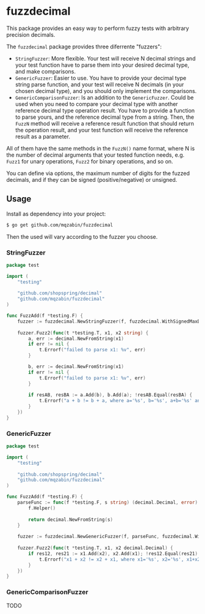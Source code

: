 # fuzzdecimal

This package provides an easy way to perform fuzzy tests with arbitrary precision decimals.

The `fuzzdecimal` package provides three diferrente "fuzzers":
- `StringFuzzer`: More flexible. Your test will receive N decimal strings and your test function have to parse them into your desired decimal type, and make comparisons.
- `GenericFuzzer`: Easier to use. You have to provide your decimal type string parse function, and your test will receive N decimals (in your chosen decimal type), and you should only implement the comparisons.
- `GenericComparisonFuzzer`: Is an addition to the `GenericFuzzer`. Could be used when you need to compare your decimal type with another reference decimal type operation result. You have to provide a function to parse yours, and the reference decimal type from a string. Then, the `FuzzN` method will receive a reference result function that should return the operation result, and your test function will receive the reference result as a parameter. 

All of them have the same methods in the `FuzzN()` name format, where N is the number of decimal arguments that your tested function needs, e.g. `Fuzz1` for unary operations, `Fuzz2` for binary operations, and so on.

You can define via options, the maximum number of digits for the fuzzed decimals, and if they can be signed (positive/negative) or unsigned.

## Usage

Install as dependency into your project:

```bash
$ go get github.com/mqzabin/fuzzdecimal
```

Then the used will vary according to the fuzzer you choose.

### StringFuzzer

```go
package test

import (
	"testing"
	
	"github.com/shopspring/decimal"
	"github.com/mqzabin/fuzzdecimal"
)

func FuzzAdd(f *testing.F) {
	fuzzer := fuzzdecimal.NewStringFuzzer(f, fuzzdecimal.WithSignedMaxDigits(30))
	
	fuzzer.Fuzz2(func(t *testing.T, x1, x2 string) {
		a, err := decimal.NewFromString(x1)
		if err != nil {
			t.Errorf("failed to parse x1: %v", err)
		}

		b, err := decimal.NewFromString(x1)
		if err != nil {
			t.Errorf("failed to parse x1: %v", err)
		}
        
		if resAB, resBA := a.Add(b), b.Add(a); !resAB.Equal(resBA) {
			t.Errorf("a + b != b + a, where a='%s', b='%s', a+b='%s' and b+a='%s'", a.String(), b.String(), resAB.String(), resBA.String())
		}
	})
}
```

### GenericFuzzer

```go
package test

import (
	"testing"
	
	"github.com/shopspring/decimal"
	"github.com/mqzabin/fuzzdecimal"
)

func FuzzAdd(f *testing.F) {
	parseFunc := func(f *testing.F, s string) (decimal.Decimal, error) {
		f.Helper()
		
        return decimal.NewFromString(s)
    }
	
	fuzzer := fuzzdecimal.NewGenericFuzzer(f, parseFunc, fuzzdecimal.WithSignedMaxDigits(30))
	
	fuzzer.Fuzz2(func(t *testing.T, x1, x2 decimal.Decimal) {
		if res12, res21 := x1.Add(x2), x2.Add(x1); !res12.Equal(res21) {
			t.Errorf("x1 + x2 != x2 + x1, where x1='%s', x2='%s', x1+x2='%s' and x2+x1='%s'", x1.String(), x2.String(), res12.String(), res21.String())
		}
	})
}
```

### GenericComparisonFuzzer

TODO
